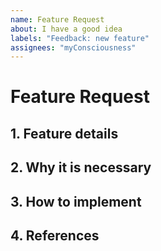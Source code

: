 ```yaml
---
name: Feature Request
about: I have a good idea
labels: "Feedback: new feature"
assignees: "myConsciousness"
---
```


# Feature Request

## 1. Feature details

## 2. Why it is necessary

## 3. How to implement

## 4. References

